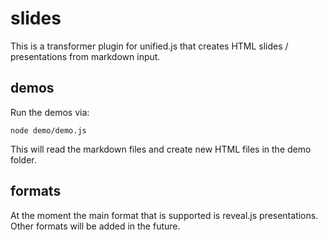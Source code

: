 # slides

This is a transformer plugin for unified.js that creates HTML slides / presentations from markdown input.

## demos

Run the demos via:

```
node demo/demo.js
```

This will read the markdown files and create new HTML files in the demo folder.

## formats

At the moment the main format that is supported is reveal.js presentations. Other formats will be added in the future.

